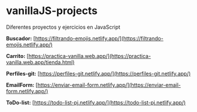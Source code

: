 # vanillaJS-projects
Diferentes proyectos y ejercicios en JavaScript


**Buscador:** [https://filtrando-emojis.netlify.app/](https://filtrando-emojis.netlify.app/)

**Carrito:** [https://practica-vanilla.web.app/](https://practica-vanilla.web.app/tienda.html)

**Perfiles-git:** [https://perfiles-git.netlify.app/](https://perfiles-git.netlify.app/)

**EmailForm:** [https://enviar-email-form.netlify.app/](https://enviar-email-form.netlify.app/)

**ToDo-list:** [https://todo-list-pj.netlify.app/](https://todo-list-pj.netlify.app/)

